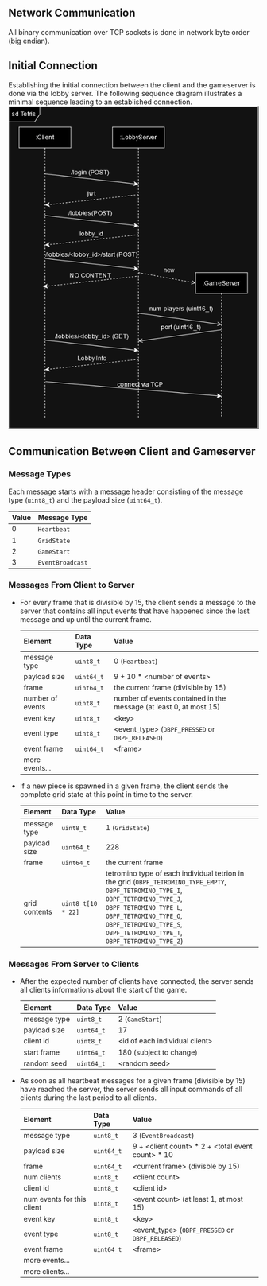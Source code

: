 ## Network Communication

All binary communication over TCP sockets is done in network byte order (big
endian).

## Initial Connection

Establishing the initial connection between the client and the gameserver is
done via the lobby server. The following sequence diagram illustrates a minimal
sequence leading to an established connection.
![Connection Sequence Diagramm](assets/tetris-sequence.drawio.png)

## Communication Between Client and Gameserver

### Message Types

Each message starts with a message header consisting of the message type (`uint8_t`) and the payload size (`uint64_t`).

| Value | Message Type     |
|-------|------------------|
| 0     | `Heartbeat`      |
| 1     | `GridState`      |
| 2     | `GameStart`      |
| 3     | `EventBroadcast` |

### Messages From Client to Server

- For every frame that is divisible by 15, the client sends a message to the
  server that contains all input events that have happened since the last
  message and up until the current frame.

  | Element          | Data Type  | Value                                                              |
    |------------------|------------|--------------------------------------------------------------------|
  | message type     | `uint8_t`  | 0 (`Heartbeat`)                                                    |
  | payload size     | `uint64_t` | 9 + 10 * \<number of events\>                                      |
  | frame            | `uint64_t` | the current frame (divisible by 15)                                |
  | number of events | `uint8_t`  | number of events contained in the message (at least 0, at most 15) |
  | event key        | `uint8_t`  | \<key\>                                                            |
  | event type       | `uint8_t`  | \<event_type\> (`OBPF_PRESSED` or `OBPF_RELEASED`)                 |
  | event frame      | `uint64_t` | \<frame\>                                                          |
  | more events...   |            |                                                                    |

- If a new piece is spawned in a given frame, the client sends the complete grid
  state at this point in time to the server.

  | Element       | Data Type          | Value                                                                                                                                                                                                                                                              |
    |---------------|--------------------|--------------------------------------------------------------------------------------------------------------------------------------------------------------------------------------------------------------------------------------------------------------------|
  | message type  | `uint8_t`          | 1 (`GridState`)                                                                                                                                                                                                                                                    |
  | payload size  | `uint64_t`         | 228                                                                                                                                                                                                                                                                |
  | frame         | `uint64_t`         | the current frame                                                                                                                                                                                                                                                  |
  | grid contents | `uint8_t[10 * 22]` | tetromino type of each individual tetrion in the grid (`OBPF_TETROMINO_TYPE_EMPTY`, `OBPF_TETROMINO_TYPE_I`, `OBPF_TETROMINO_TYPE_J`, `OBPF_TETROMINO_TYPE_L`, `OBPF_TETROMINO_TYPE_O`, `OBPF_TETROMINO_TYPE_S`, `OBPF_TETROMINO_TYPE_T`, `OBPF_TETROMINO_TYPE_Z`) | 

### Messages From Server to Clients

- After the expected number of clients have connected, the server sends all
  clients informations about the start of the game.

  | Element      | Data Type  | Value                            |
    |--------------|------------|----------------------------------|
  | message type | `uint8_t`  | 2 (`GameStart`)                  |
  | payload size | `uint64_t` | 17                               |
  | client id    | `uint8_t`  | \<id of each individual client\> |
  | start frame  | `uint64_t` | 180 (subject to change)          |
  | random seed  | `uint64_t` | \<random seed\>                  |

- As soon as all heartbeat messages for a given frame (divisible by 15) have reached the server, the server sends all input commands of all clients during the last period to all clients.

  | Element                    | Data Type  | Value                                                 |
  |----------------------------|------------|-------------------------------------------------------|
  | message type               | `uint8_t`  | 3 (`EventBroadcast`)                                  |
  | payload size               | `uint64_t` | 9 + \<client count\> * 2 + \<total event count\> * 10 |
  | frame                      | `uint64_t` | \<current frame\> (divisble by 15)                    |
  | num clients                | `uint8_t`  | \<client count\>                                      |
  | client id                  | `uint8_t`  | \<client id\>                                         |
  | num events for this client | `uint8_t`  | \<event count\> (at least 1, at most 15)              |
  | event key                  | `uint8_t`  | \<key\>                                               |
  | event type                 | `uint8_t`  | \<event_type\> (`OBPF_PRESSED` or `OBPF_RELEASED`)    |
  | event frame                | `uint64_t` | \<frame\>                                             |
  | more events...             |            |                                                       |
  | more clients...            |            |                                                       |
